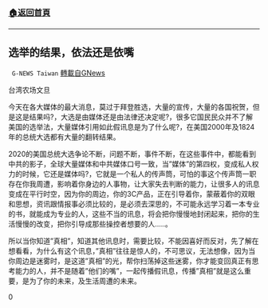 ###  [:house:返回首頁](https://github.com/ourhimalayas/txt)
---

## 选举的结果，依法还是依嘴
` G-NEWS Taiwan` [轉載自GNews](https://gnews.org/zh-hans/536725/)

台湾农场文旦

今天在各大媒体的最大消息，莫过于拜登胜选，大量的宣传，大量的各国祝贺，但是这是结果吗?，大选是由媒体还是由法律还决定呢?，很多它国民民众并不了解美国的选举法，大量媒体引用如此假讯息是为了什么呢?，在美国2000年及1824年的总统大选都有大量的翻转结果。

2020的美国总统大选争论不断，问题不断，事件不断，在这些事件中，都能看到中共的影子，全球大量媒体和中共媒体口号一致，当”媒体”的第四权，变成私人权力的时候，它还是媒体吗?，它就是一个私人的传声筒，可怕的事这个传声筒一职存在你我周遭，影响着你身边的人事物，让大家失去判断的能力，让很多人的讯息变成在平行时空，因为你的周边，你的3C产品，正在引导着你，蒙蔽着你的双眼和思想，资讯跟情报事必须比较的，是必须去深思的，不可能永远学习着一本专业的书，就能成为专业的人，这些不当的讯息，将会把你慢慢地封闭起来，把你的生活慢慢的改变，把你引导成那些操控者想要的人…..。

所以当你知道”真相”，知道其他讯息时，需要比较，不能因喜好而反对，先了解在想看看，为什么有这个讯息，”真相”往往是惊人的，不可思议，无法想像，因为当你周边是迷雾时，是这道”真相”的光，帮你扫荡掉这些迷雾，你才能变回真正有思考能力的人，并不是随着”他们的嘴”，一起传播假讯息，传播”真相”就是这么重要，是为了你的未来，及生活周遭的未来。

0
